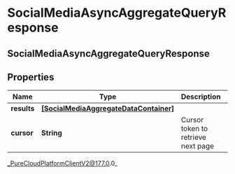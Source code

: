 # SocialMediaAsyncAggregateQueryResponse

## SocialMediaAsyncAggregateQueryResponse

## Properties

|Name | Type | Description | Notes|
|------------ | ------------- | ------------- | -------------|
| **results** | [**[SocialMediaAggregateDataContainer]**]([SocialMediaAggregateDataContainer]) |  | [optional] |
| **cursor** | **String** | Cursor token to retrieve next page | [optional] |



_PureCloudPlatformClientV2@177.0.0_
